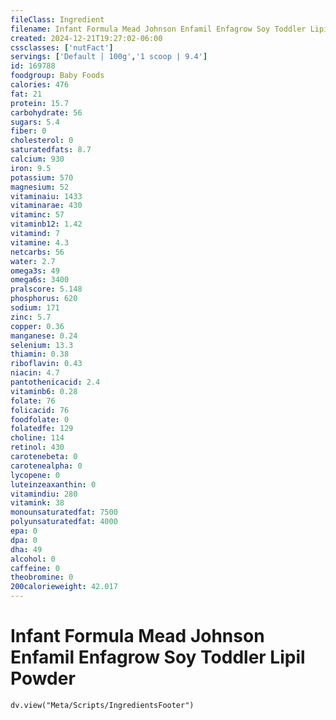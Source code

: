 ```yaml
---
fileClass: Ingredient
filename: Infant Formula Mead Johnson Enfamil Enfagrow Soy Toddler Lipil Powder
created: 2024-12-21T19:27:02-06:00
cssclasses: ['nutFact']
servings: ['Default | 100g','1 scoop | 9.4']
id: 169788
foodgroup: Baby Foods
calories: 476
fat: 21
protein: 15.7
carbohydrate: 56
sugars: 5.4
fiber: 0
cholesterol: 0
saturatedfats: 8.7
calcium: 930
iron: 9.5
potassium: 570
magnesium: 52
vitaminaiu: 1433
vitaminarae: 430
vitaminc: 57
vitaminb12: 1.42
vitamind: 7
vitamine: 4.3
netcarbs: 56
water: 2.7
omega3s: 49
omega6s: 3400
pralscore: 5.148
phosphorus: 620
sodium: 171
zinc: 5.7
copper: 0.36
manganese: 0.24
selenium: 13.3
thiamin: 0.38
riboflavin: 0.43
niacin: 4.7
pantothenicacid: 2.4
vitaminb6: 0.28
folate: 76
folicacid: 76
foodfolate: 0
folatedfe: 129
choline: 114
retinol: 430
carotenebeta: 0
carotenealpha: 0
lycopene: 0
luteinzeaxanthin: 0
vitamindiu: 280
vitamink: 38
monounsaturatedfat: 7500
polyunsaturatedfat: 4000
epa: 0
dpa: 0
dha: 49
alcohol: 0
caffeine: 0
theobromine: 0
200calorieweight: 42.017
---
```


# Infant Formula Mead Johnson Enfamil Enfagrow Soy Toddler Lipil Powder

```dataviewjs
dv.view("Meta/Scripts/IngredientsFooter")
```
